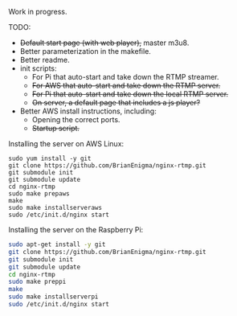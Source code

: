 Work in progress.

TODO:

- ~~Default start page (with web player),~~ master m3u8.
- Better parameterization in the makefile.
- Better readme.
- init scripts:
    - For Pi that auto-start and take down the RTMP streamer.
    - ~~For AWS that auto-start and take down the RTMP server.~~
    - ~~For Pi that auto-start and take down the local RTMP server.~~
    - ~~On server, a default page that includes a js player?~~
- Better AWS install instructions, including:
    - Opening the correct ports.
    - ~~Startup script.~~



Installing the server on AWS Linux:

```shell
sudo yum install -y git
git clone https://github.com/BrianEnigma/nginx-rtmp.git
git submodule init
git submodule update
cd nginx-rtmp
sudo make prepaws
make
sudo make installserveraws
sudo /etc/init.d/nginx start
```



Installing the server on the Raspberry Pi:

```bash
sudo apt-get install -y git
git clone https://github.com/BrianEnigma/nginx-rtmp.git
git submodule init
git submodule update
cd nginx-rtmp
sudo make preppi
make
sudo make installserverpi
sudo /etc/init.d/nginx start
```

